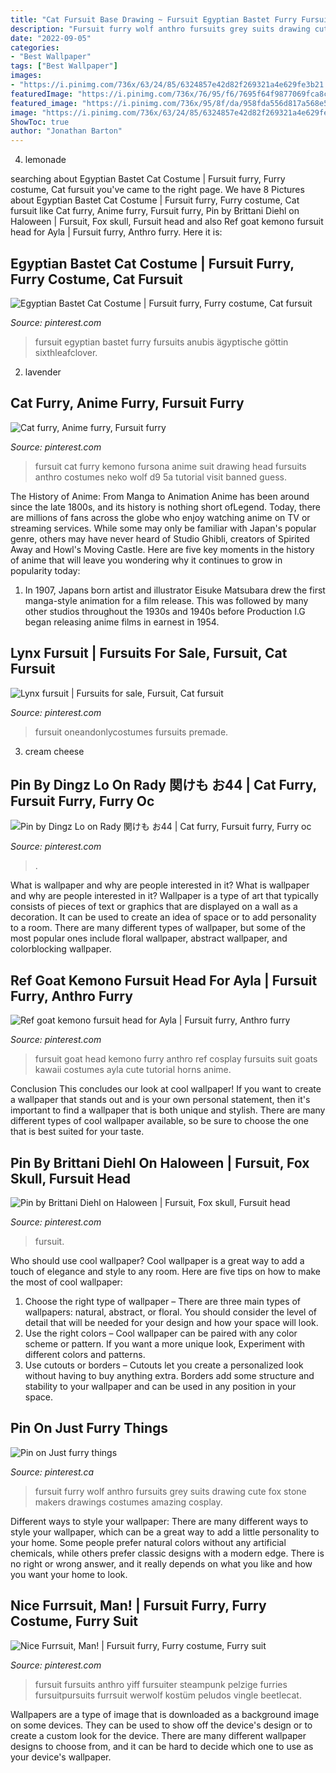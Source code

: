 ```yaml
---
title: "Cat Fursuit Base Drawing ~ Fursuit Egyptian Bastet Furry Fursuits Anubis ägyptische Göttin Sixthleafclover"
description: "Fursuit furry wolf anthro fursuits grey suits drawing cute fox stone makers drawings costumes amazing cosplay"
date: "2022-09-05"
categories:
- "Best Wallpaper"
tags: ["Best Wallpaper"]
images:
- "https://i.pinimg.com/736x/63/24/85/6324857e42d82f269321a4e629fe3b21.jpg"
featuredImage: "https://i.pinimg.com/736x/76/95/f6/7695f64f9877069fca8cee2926c5cbc3.jpg"
featured_image: "https://i.pinimg.com/736x/95/8f/da/958fda556d817a568e5ee772d2c5e665.jpg"
image: "https://i.pinimg.com/736x/63/24/85/6324857e42d82f269321a4e629fe3b21.jpg"
ShowToc: true
author: "Jonathan Barton"
---
```



4. lemonade 

	

		
searching about Egyptian Bastet Cat Costume | Fursuit furry, Furry costume, Cat fursuit you've came to the right page. We have 8 Pictures about Egyptian Bastet Cat Costume | Fursuit furry, Furry costume, Cat fursuit like Cat furry, Anime furry, Fursuit furry, Pin by Brittani Diehl on Haloween | Fursuit, Fox skull, Fursuit head and also Ref goat kemono fursuit head for Ayla | Fursuit furry, Anthro furry. Here it is:
		
    
## Egyptian Bastet Cat Costume | Fursuit Furry, Furry Costume, Cat Fursuit

<img loading=lazy src="https://i.pinimg.com/736x/55/35/a5/5535a5300006297191bace71cc51329b.jpg" onerror="this.onerror=null;this.src='https://tse4.mm.bing.net/th?id=OIP.sTdTl2pT5fdZC2K9QTo-lwHaLH&amp;pid=15.1';" alt="Egyptian Bastet Cat Costume | Fursuit furry, Furry costume, Cat fursuit">

_Source: pinterest.com_

>fursuit egyptian bastet furry fursuits anubis ägyptische göttin sixthleafclover. 

	

2. lavender 

    
## Cat Furry, Anime Furry, Fursuit Furry

<img loading=lazy src="https://i.pinimg.com/736x/76/4f/00/764f007c6036b1a69853f5cefe33f36b.jpg" onerror="this.onerror=null;this.src='https://tse3.mm.bing.net/th?id=OIP.3Vn6Pu1slLHT6FTCMgYJLgHaLH&amp;pid=15.1';" alt="Cat furry, Anime furry, Fursuit furry">

_Source: pinterest.com_

>fursuit cat furry kemono fursona anime suit drawing head fursuits anthro costumes neko wolf d9 5a tutorial visit banned guess. 

	

The History of Anime: From Manga to Animation
Anime has been around since the late 1800s, and its history is nothing short ofLegend. Today, there are millions of fans across the globe who enjoy watching anime on TV or streaming services. While some may only be familiar with Japan's popular genre, others may have never heard of Studio Ghibli, creators of Spirited Away and Howl's Moving Castle. Here are five key moments in the history of anime that will leave you wondering why it continues to grow in popularity today:
1) In 1907, Japans born artist and illustrator Eisuke Matsubara drew the first manga-style animation for a film release. This was followed by many other studios throughout the 1930s and 1940s before Production I.G began releasing anime films in earnest in 1954.

    
## Lynx Fursuit | Fursuits For Sale, Fursuit, Cat Fursuit

<img loading=lazy src="https://i.pinimg.com/736x/70/3a/de/703ade3ec6ec70222c251fa62d1aed18.jpg" onerror="this.onerror=null;this.src='https://tse1.mm.bing.net/th?id=OIP.xieyxuWTkMuqUH5K_pI8SwAAAA&amp;pid=15.1';" alt="Lynx fursuit | Fursuits for sale, Fursuit, Cat fursuit">

_Source: pinterest.com_

>fursuit oneandonlycostumes fursuits premade. 

	

3. cream cheese 

    
## Pin By Dingz Lo On Rady ︎関けも お44 | Cat Furry, Fursuit Furry, Furry Oc

<img loading=lazy src="https://i.pinimg.com/736x/95/8f/da/958fda556d817a568e5ee772d2c5e665.jpg" onerror="this.onerror=null;this.src='https://tse3.mm.bing.net/th?id=OIP.EQtLYJf8F5YUTOgOKsV_uwHaLH&amp;pid=15.1';" alt="Pin by Dingz Lo on Rady ︎関けも お44 | Cat furry, Fursuit furry, Furry oc">

_Source: pinterest.com_

>. 

	

What is wallpaper and why are people interested in it?
What is wallpaper and why are people interested in it?
Wallpaper is a type of art that typically consists of pieces of text or graphics that are displayed on a wall as a decoration. It can be used to create an idea of space or to add personality to a room. There are many different types of wallpaper, but some of the most popular ones include floral wallpaper, abstract wallpaper, and colorblocking wallpaper.

    
## Ref Goat Kemono Fursuit Head For Ayla | Fursuit Furry, Anthro Furry

<img loading=lazy src="https://i.pinimg.com/736x/db/4e/08/db4e08226c2ae773b09affd9538d212a--fursuit-head-a-goat.jpg" onerror="this.onerror=null;this.src='https://tse2.mm.bing.net/th?id=OIP.ZbGdP5yPyNk-5KXjKOGwuwAAAA&amp;pid=15.1';" alt="Ref goat kemono fursuit head for Ayla | Fursuit furry, Anthro furry">

_Source: pinterest.com_

>fursuit goat head kemono furry anthro ref cosplay fursuits suit goats kawaii costumes ayla cute tutorial horns anime. 

	

Conclusion
This concludes our look at cool wallpaper! If you want to create a wallpaper that stands out and is your own personal statement, then it's important to find a wallpaper that is both unique and stylish. There are many different types of cool wallpaper available, so be sure to choose the one that is best suited for your taste.

    
## Pin By Brittani Diehl On Haloween | Fursuit, Fox Skull, Fursuit Head

<img loading=lazy src="https://i.pinimg.com/736x/63/24/85/6324857e42d82f269321a4e629fe3b21.jpg" onerror="this.onerror=null;this.src='https://tse4.mm.bing.net/th?id=OIP.6XP13nh9HAjYaxlZlR9dEwHaGe&amp;pid=15.1';" alt="Pin by Brittani Diehl on Haloween | Fursuit, Fox skull, Fursuit head">

_Source: pinterest.com_

>fursuit. 

	

Who should use cool wallpaper?
Cool wallpaper is a great way to add a touch of elegance and style to any room. Here are five tips on how to make the most of cool wallpaper: 
1) Choose the right type of wallpaper – There are three main types of wallpapers: natural, abstract, or floral. You should consider the level of detail that will be needed for your design and how your space will look. 
2) Use the right colors – Cool wallpaper can be paired with any color scheme or pattern. If you want a more unique look, Experiment with different colors and patterns. 
3) Use cutouts or borders – Cutouts let you create a personalized look without having to buy anything extra. Borders add some structure and stability to your wallpaper and can be used in any position in your space.

    
## Pin On Just Furry Things

<img loading=lazy src="https://i.pinimg.com/736x/1b/5d/5f/1b5d5f35cac4bbfaab3ac737af69e775--stone-fox-foxes.jpg" onerror="this.onerror=null;this.src='https://tse4.mm.bing.net/th?id=OIP.Hr5od8Yn4cWKLhQ7Hqg0JgHaLH&amp;pid=15.1';" alt="Pin on Just furry things">

_Source: pinterest.ca_

>fursuit furry wolf anthro fursuits grey suits drawing cute fox stone makers drawings costumes amazing cosplay. 

	

Different ways to style your wallpaper:
There are many different ways to style your wallpaper, which can be a great way to add a little personality to your home. Some people prefer natural colors without any artificial chemicals, while others prefer classic designs with a modern edge. There is no right or wrong answer, and it really depends on what you like and how you want your home to look.

    
## Nice Furrsuit, Man! | Fursuit Furry, Furry Costume, Furry Suit

<img loading=lazy src="https://i.pinimg.com/736x/76/95/f6/7695f64f9877069fca8cee2926c5cbc3.jpg" onerror="this.onerror=null;this.src='https://tse1.mm.bing.net/th?id=OIP.tW8Y7lBTiLl_Fa6vzjyMdgHaQj&amp;pid=15.1';" alt="Nice Furrsuit, Man! | Fursuit furry, Furry costume, Furry suit">

_Source: pinterest.com_

>fursuit fursuits anthro yiff fursuiter steampunk pelzige furries fursuitpursuits furrsuit werwolf kostüm peludos vingle beetlecat. 

	

Wallpapers are a type of image that is downloaded as a background image on some devices. They can be used to show off the device's design or to create a custom look for the device. There are many different wallpaper designs to choose from, and it can be hard to decide which one to use as your device's wallpaper.

